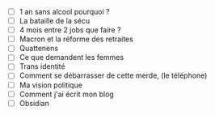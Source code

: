 
- [ ] 1 an sans alcool pourquoi ? 
- [ ] La bataille de la sécu 
- [ ] 4 mois entre 2 jobs que faire ? 
- [ ] Macron et la réforme des retraites 
- [ ] Quattenens 
- [ ] Ce que demandent les femmes
- [ ] Trans identité 
- [ ] Comment se débarrasser de cette merde, (le téléphone) 
- [ ] Ma vision politique 
- [ ] Comment j'ai écrit mon blog
- [ ] Obsidian